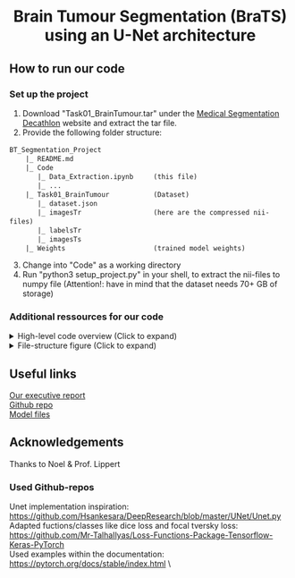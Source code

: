 # <div align="center">Brain Tumour Segmentation (BraTS) <br/> using an U-Net architecture</div>

## How to run our code
### Set up the project
1. Download "Task01_BrainTumour.tar" under the [Medical Segmentation Decathlon](http://medicaldecathlon.com) website and extract the tar file.
2. Provide the following folder structure:
```
BT_Segmentation_Project
    |_ README.md
    |_ Code
       |_ Data_Extraction.ipynb     (this file)
       |_ ...
    |_ Task01_BrainTumour           (Dataset)
       |_ dataset.json
       |_ imagesTr                  (here are the compressed nii-files)
       |_ labelsTr
       |_ imagesTs
    |_ Weights                      (trained model weights)
```
3. Change into "Code" as a working directory
4. Run "python3 setup_project.py" in your shell, to extract the nii-files to numpy file (Attention!: have in mind that the dataset needs 70+ GB of storage)


### Additional ressources for our code
<details>
  <summary>High-level code overview (Click to expand)</summary>

### Code Overview
#### Notebooks
- demo.ipynb:<br/>
Here we are executed our code, extracted results from it and visualized our results for our paper. Every discovery that we mention in our paper comes from here.

#### Python-files
- custom_losses.py:<br/>
Here you can find custom programmed losses. In addition you can find get_loss to calculate automatically the loss for a provieded loss-function. 

- data_loading.py:<br/>
Here you can find the dataloader. The function get_train_test_iters gives you the data iterators. 

- dataset_utils.py:<br/>
Here you can find everything ragarding to manipulate and processing data.

- train.py:<br/>
Here you can find the train_model function to train a model.

#### Folders
- Optional:<br/>
Here we are experimenting with our code.

- Architectures:<br/>
Here you can find all model architectures that we build.
</details>


<details>
  <summary>File-structure figure (Click to expand)</summary>
<p align="left"><img src="https://github.com/Space-Dream-42/brainTumourProject/blob/main/images/filestructure.jpg?raw=true" width="700" height="500"></p>
</details>


## Useful links
[Our executive report]()  <br/>
[Github repo](https://github.com/Space-Dream-42/brainTumourProject) <br/>
[Model files](https://drive.google.com/drive/folders/1pTMtH2817WEceukKP52Lep9QR-ZB2WKz?usp=sharing) <br/>


## Acknowledgements
Thanks to Noel & Prof. Lippert <br/>
### Used Github-repos
Unet implementation inspiration: \
https://github.com/Hsankesara/DeepResearch/blob/master/UNet/Unet.py \
Adapted fuctions/classes like dice loss and focal tversky loss: \
https://github.com/Mr-TalhaIlyas/Loss-Functions-Package-Tensorflow-Keras-PyTorch \
Used examples within the documentation: \
https://pytorch.org/docs/stable/index.html \
